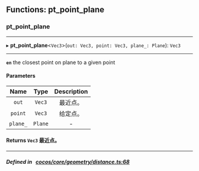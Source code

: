 ## Functions: pt_point_plane

### pt_point_plane


___
▸ **pt_point_plane**<`Vec3`\>(`out: Vec3, point: Vec3, plane_: Plane`): `Vec3`
___


**`en`** 
the closest point on plane to a given point



#### Parameters

| Name | Type | Description |
| :------: | :------: | :------: |
| `out` | `Vec3` | 最近点。  |
| `point` | `Vec3` | 给定点。  |
| `plane_` | `Plane` | - |

#### Returns `Vec3` 最近点。

___


##### Defined in &nbsp;   [cocos/core/geometry/distance.ts:68](https://github.com/cocos-creator/engine/blob/c7bf6b8a9/cocos/core/geometry/distance.ts#L68)&nbsp;
